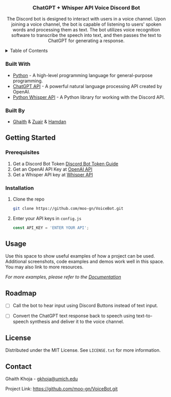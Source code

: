 
<h3 align="center">ChatGPT + Whisper API Voice Discord Bot</h3>

  <p align="center">
    The Discord bot is designed to interact with users in a voice channel. Upon joining a voice channel, the bot is capable of listening to users' spoken words and processing them as text. The bot utilizes voice recognition software to transcribe the speech into text, and then passes the text to ChatGPT for generating a response.
    <br />
</div>



<!-- TABLE OF CONTENTS -->
<details>
  <summary>Table of Contents</summary>
  <ol>
    <li>
      <a href="#built-with">Built With</a>
    </li>
    <li>
      <a href="#getting-started">Getting Started</a>
      <ul>
        <li><a href="#prerequisites">Prerequisites</a></li>
        <li><a href="#installation">Installation</a></li>
      </ul>
    </li>
    <li><a href="#usage">Usage</a></li>
    <li><a href="#roadmap">Roadmap</a></li>
    <li><a href="#license">License</a></li>
    <li><a href="#contact">Contact</a></li>
  </ol>
</details>



<!-- ABOUT THE PROJECT -->

### Built With

* [Python](https://www.python.org/) - A high-level programming language for general-purpose programming.
* [ChatGPT API](https://openai.com/blog/chat-with-gpt-3/) - A powerful natural language processing API created by OpenAI.
* [Python Whisper API](https://whisper-python.readthedocs.io/en/latest/) - A Python library for working with the Discord API.

### Built By
* [Ghaith](https://www.linkedin.com/in/ghaith-khoja/) & [Zuair](https://www.linkedin.com/in/azuair/) & [Hamdan](https://www.linkedin.com/in/mhalhamdan/)

<!-- GETTING STARTED -->
## Getting Started

### Prerequisites
1. Get a Discord Bot Token [Discord Bot Token Guide](https://www.writebots.com/discord-bot-token/)
2. Get an OpenAI API Key at [OpenAI API](https://platform.openai.com/account/api-keys)
3. Get a Whisper API key at [Whisper API](https://whisperapi.com/)

### Installation

1. Clone the repo
   ```sh
   git clone https://github.com/moo-gn/VoiceBot.git
   ```
2. Enter your API keys in `config.js`
   ```js
   const API_KEY = 'ENTER YOUR API';
   ```

<!-- USAGE EXAMPLES -->
## Usage

Use this space to show useful examples of how a project can be used. Additional screenshots, code examples and demos work well in this space. You may also link to more resources.

_For more examples, please refer to the [Documentation](https://example.com)_


<!-- ROADMAP -->
## Roadmap

- [ ] Call the bot to hear input using Discord Buttons instead of text input.
- [ ] Convert the ChatGPT text response back to speech using text-to-speech synthesis and deliver it to the voice channel.


<!-- LICENSE -->
## License

Distributed under the MIT License. See `LICENSE.txt` for more information.

<!-- CONTACT -->
## Contact

Ghaith Khoja - gkhoja@umich.edu

Project Link: https://github.com/moo-gn/VoiceBot.git

